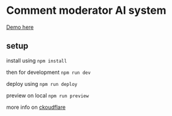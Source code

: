 # Comment moderator AI system

[Demo here](https://cf-challenge-comment-system.pages.dev/)

## setup
 install using
 `npm install`

 then for development
 `npm run dev`

 deploy using
 `npm run deploy`

 preview on local
 `npm run preview`

 more info on [ckoudflare](https://developers.cloudflare.com/pages/framework-guides/nextjs/deploy-a-nextjs-site/)